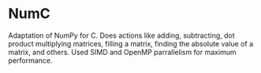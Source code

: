# NumC

Adaptation of NumPy for C. Does actions like adding, subtracting, dot product multiplying matrices, filling a matrix, finding the absolute value of a matrix, and others. Used SIMD and OpenMP parrallelism for maximum performance.
